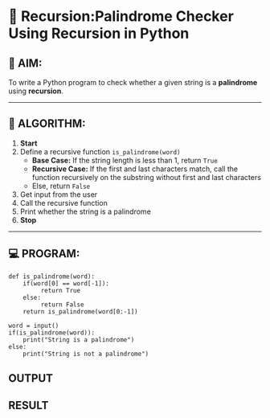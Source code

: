 # 🔁 Recursion:Palindrome Checker Using Recursion in Python

## 🎯 AIM:
To write a Python program to check whether a given string is a **palindrome** using **recursion**.

---

## 🧠 ALGORITHM:

1. **Start**
2. Define a recursive function `is_palindrome(word)`
   - **Base Case:** If the string length is less than 1, return `True`
   - **Recursive Case:** If the first and last characters match, call the function recursively on the substring without first and last characters
   - Else, return `False`
3. Get input from the user
4. Call the recursive function
5. Print whether the string is a palindrome
6. **Stop**

---

## 💻 PROGRAM:

    def is_palindrome(word):
        if(word[0] == word[-1]):
             return True
        else:
             return False
        return is_palindrome(word[0:-1])
    
    word = input()
    if(is_palindrome(word)):
        print("String is a palindrome")
    else:
        print("String is not a palindrome")


## OUTPUT

## RESULT

